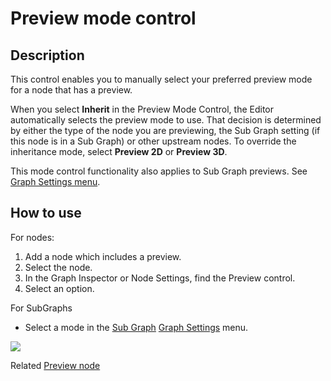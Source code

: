 # Preview mode control

## Description
This control enables you to manually select your preferred preview mode for a node that has a preview.

When you select **Inherit** in the Preview Mode Control, the Editor automatically selects the preview mode to use. That decision is determined by either the type of the node you are previewing, the Sub Graph setting (if this node is in a Sub Graph) or other upstream nodes.
To override the inheritance mode, select **Preview 2D** or **Preview 3D**.

This mode control functionality also applies to Sub Graph previews. See [Graph Settings menu](Graph-Settings-Menu).

## How to use

For nodes:
1. Add a node which includes a preview.
2. Select the node.
3. In the Graph Inspector or Node Settings, find the Preview control.
4. Select an option.


For SubGraphs
* Select a mode in the [Sub Graph](Sub-graph) [Graph Settings](Graph-Settings-Menu) menu.

![](images/previiewmodecontrol.png)

Related
[Preview node](Preview-Node)
